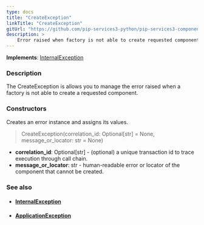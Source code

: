 ```yaml
---
type: docs
title: "CreateException"
linkTitle: "CreateException"
gitUrl: "https://github.com/pip-services3-python/pip-services3-components-python"
description: >
    Error raised when factory is not able to create requested component.
---
```


**Implements**: [InternalException](../../../commons/errors/internal_exception)

### Description

The CreateException is allows you to manage the error raised when a factory is not able to create a requested component.


### Constructors
Creates an error instance and assigns its values.

> CreateException(correlation_id: Optional[str] = None, message_or_locator: str = None)

- **correlation_id**: Optional[str] - (optional) a unique transaction id to trace execution through call chain.
- **message_or_locator**: str - human-readable error or locator of the component that cannot be created.


### See also
- #### [InternalException](../../../commons/errors/internal_exception)
- #### [ApplicationException](../../../commons/errors/application_exception)
